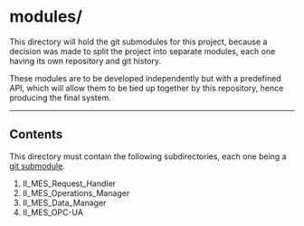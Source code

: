 # modules/

This directory will hold the git submodules for this project, because
a decision was made to split the project into separate modules, each
one having its own repository and git history.

These modules are to be developed independently but with a predefined
API, which will allow them to be tied up together by this repository,
hence producing the final system.

---

## Contents

This directory must contain the following subdirectories,
each one being a [git submodule][1].

1. II_MES_Request_Handler
2. II_MES_Operations_Manager
3. II_MES_Data_Manager
4. II_MES_OPC-UA


[1]: https://git-scm.com/book/en/v2/Git-Tools-Submodules
